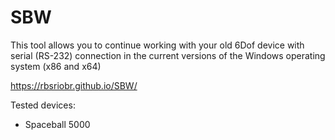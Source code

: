 # SBW
This tool allows you to continue working with your old 6Dof device with serial (RS-232) connection in the current versions of the Windows operating system (x86 and x64)

https://rbsriobr.github.io/SBW/

Tested devices:

- Spaceball 5000
